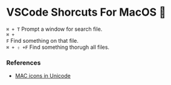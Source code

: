# VSCode Shorcuts For MacOS &#63743;
<code>&#8984; + T</code> Prompt a window for search file. 
<br>
<code>&#8984; + F</code> Find something on that file. 
<br>
<code>&#8984; + &#8679; +F</code> Find something thorugh all files. 
<br>


### References
* [MAC icons in Unicode](https://apple.stackexchange.com/questions/55727/where-can-i-find-the-unicode-symbols-for-mac-functional-keys-command-shift-e)
